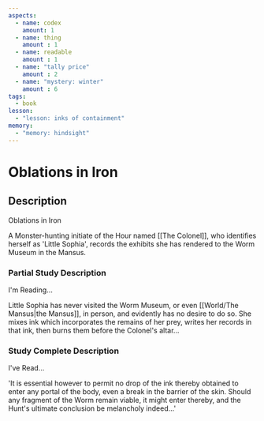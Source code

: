 ```yaml
---
aspects: 
  - name: codex
    amount: 1
  - name: thing
    amount : 1
  - name: readable
    amount : 1
  - name: "tally price"
    amount : 2
  - name: "mystery: winter"
    amount : 6
tags:
  - book
lesson:
  - "lesson: inks of containment"
memory:
  - "memory: hindsight"
---
```


# Oblations in Iron

## Description
Oblations in Iron

A Monster-hunting initiate of the Hour named [[The Colonel]], who identifies herself as 'Little Sophia', records the exhibits she has rendered to the Worm Museum in the Mansus.
### Partial Study Description
I'm Reading...

Little Sophia has never visited the Worm Museum, or even [[World/The Mansus|the Mansus]], in person, and evidently has no desire to do so. She mixes ink which incorporates the remains of her prey, writes her records in that ink, then burns them before the Colonel's altar…
### Study Complete Description
I've Read...

'It is essential however to permit no drop of the ink thereby obtained to enter any portal of the body, even a break in the barrier of the skin. Should any fragment of the Worm remain viable, it might enter thereby, and the Hunt's ultimate conclusion be melancholy indeed...'